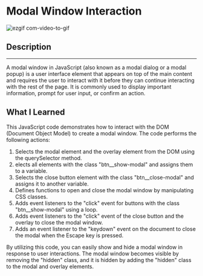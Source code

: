 # Modal Window Interaction

![ezgif com-video-to-gif](https://github.com/MarcinSoltysik/practice-js/assets/78354700/645dab73-a91a-4c48-81a1-09df6bae5096)


## Description
<hr>

A modal window in JavaScript (also known as a modal dialog or a modal popup) is a user interface element that appears on top of the main content and requires the user to interact with it before they can continue interacting with the rest of the page. It is commonly used to display important information, prompt for user input, or confirm an action.

## What I Learned

This JavaScript code demonstrates how to interact with the DOM (Document Object Model) to create a modal window. The code performs the following actions:

1. Selects the modal element and the overlay element from the DOM using the querySelector method.
2. elects all elements with the class "btn\_\_show-modal" and assigns them to a variable.
3. Selects the close button element with the class "btn\_\_close-modal" and assigns it to another variable.
4. Defines functions to open and close the modal window by manipulating CSS classes.
5. Adds event listeners to the "click" event for buttons with the class "btn\_\_show-modal" using a loop.
6. Adds event listeners to the "click" event of the close button and the overlay to close the modal window.
7. Adds an event listener to the "keydown" event on the document to close the modal when the Escape key is pressed.

By utilizing this code, you can easily show and hide a modal window in response to user interactions. The modal window becomes visible by removing the "hidden" class, and it is hidden by adding the "hidden" class to the modal and overlay elements.
